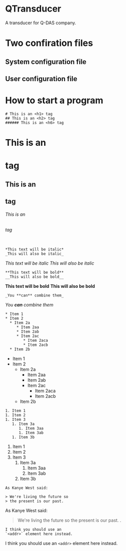 # QTransducer
A transducer for Q-DAS company.


# Two confiration files
## System configuration file
## User configuration file


# How to start a program
```
# This is an <h1> tag
## This is an <h2> tag
###### This is an <h6> tag
```
# This is an <h1> tag
## This is an <h2> tag
###### This is an <h6> tag

```

*This text will be italic*
_This will also be italic_
```

*This text will be italic*
_This will also be italic_

```
**This text will be bold**
__This will also be bold__
```

**This text will be bold**
__This will also be bold__


```_You **can** combine them_```

_You **can** combine them_

```
* Item 1
* Item 2
  * Item 2a
     * Item 2aa
     * Item 2ab
     * Item 2ac
        * Item 2aca
        * Item 2acb
  * Item 2b
```

* Item 1
* Item 2
  * Item 2a
     * Item 2aa
     * Item 2ab
     * Item 2ac
        * Item 2aca
        * Item 2acb
  * Item 2b
```
1. Item 1
1. Item 2
1. Item 3
   1. Item 3a
      1. Item 3aa
      1. Item 3ab
   1. Item 3b
```
1. Item 1
1. Item 2
1. Item 3
   1. Item 3a
      1. Item 3aa
      1. Item 3ab
   1. Item 3b
   
```
As Kanye West said:

> We're living the future so
> the present is our past. 
```

As Kanye West said:

> We're living the future so
> the present is our past.   .


```
I think you should use an
`<addr>` element here instead.
```
I think you should use an
`<addr>` element here instead.
